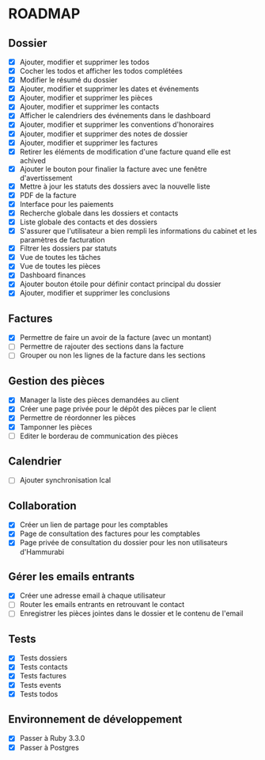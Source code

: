 # ROADMAP

## Dossier

- [X] Ajouter, modifier et supprimer les todos
- [X] Cocher les todos et afficher les todos complétées
- [X] Modifier le résumé du dossier
- [X] Ajouter, modifier et supprimer les dates et événements
- [X] Ajouter, modifier et supprimer les pièces
- [X] Ajouter, modifier et supprimer les contacts
- [X] Afficher le calendriers des événements dans le dashboard
- [X] Ajouter, modifier et supprimer les conventions d'honoraires
- [X] Ajouter, modifier et supprimer des notes de dossier
- [X] Ajouter, modifier et supprimer les factures
- [X] Retirer les éléments de modification d'une facture quand elle est achived
- [X] Ajouter le bouton pour finalier la facture avec une fenêtre d'avertissement
- [X] Mettre à jour les statuts des dossiers avec la nouvelle liste
- [X] PDF de la facture
- [X] Interface pour les paiements
- [X] Recherche globale dans les dossiers et contacts
- [X] Liste globale des contacts et des dossiers
- [X] S'assurer que l'utilisateur a bien rempli les informations du cabinet et les paramètres de facturation
- [X] Filtrer les dossiers par statuts
- [X] Vue de toutes les tâches
- [X] Vue de toutes les pièces
- [X] Dashboard finances
- [X] Ajouter bouton étoile pour définir contact principal du dossier
- [X] Ajouter, modifier et supprimer les conclusions

## Factures

- [X] Permettre de faire un avoir de la facture (avec un montant)
- [ ] Permettre de rajouter des sections dans la facture
- [ ] Grouper ou non les lignes de la facture dans les sections

## Gestion des pièces

- [X] Manager la liste des pièces demandées au client
- [X] Créer une page privée pour le dépôt des pièces par le client
- [X] Permettre de réordonner les pièces
- [X] Tamponner les pièces
- [ ] Editer le borderau de communication des pièces

## Calendrier

- [ ] Ajouter synchronisation Ical

## Collaboration

- [X] Créer un lien de partage pour les comptables
- [X] Page de consultation des factures pour les comptables
- [X] Page privée de consultation du dossier pour les non utilisateurs d'Hammurabi 

## Gérer les emails entrants

- [X] Créer une adresse email à chaque utilisateur
- [ ] Router les emails entrants en retrouvant le contact
- [ ] Enregistrer les pièces jointes dans le dossier et le contenu de l'email

## Tests

- [X] Tests dossiers
- [X] Tests contacts
- [X] Tests factures
- [X] Tests events
- [X] Tests todos

## Environnement de développement

- [X] Passer à Ruby 3.3.0
- [X] Passer à Postgres